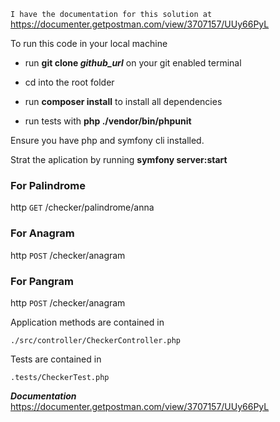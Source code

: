 `I have the documentation for this solution at` https://documenter.getpostman.com/view/3707157/UUy66PyL

To run this code in your local machine

 - run  __git clone _github_url___ on your git enabled terminal
 
 - cd into the root folder
 
 - run __composer install__ to install all dependencies
 
 - run tests with __php ./vendor/bin/phpunit__
 
 Ensure you have php and symfony cli installed.
 
 Strat  the aplication by running __symfony server:start__
 
 ### For Palindrome
 
 http ```GET```
 /checker/palindrome/anna
 
 ### For Anagram
 http ```POST```
 /checker/anagram
 
 ### For Pangram
 
 http ```POST```
 /checker/anagram
 
 Application methods are contained in
 
 `./src/controller/CheckerController.php`
 
 Tests are contained in
 
 `.tests/CheckerTest.php`
 
 ***Documentation***
 https://documenter.getpostman.com/view/3707157/UUy66PyL